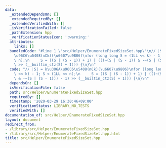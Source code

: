 ```yaml
---
data:
  _extendedDependsOn: []
  _extendedRequiredBy: []
  _extendedVerifiedWith: []
  _isVerificationFailed: false
  _pathExtension: hpp
  _verificationStatusIcon: ':warning:'
  attributes:
    links: []
  bundledCode: "#line 1 \"src/Helper/EnumerateFixedSizeSet.hpp\"\n// |S| = k\u306A\
    \u96C6\u5408(nCk)(\u6607\u9806)\nfor (long long S = (1LL << k) - 1; S < (1LL <<\
    \ n);\n     S = ((S | (S - 1)) + 1) | (((~(S | (S - 1)) & -~(S | (S - 1))) - 1)\
    \ >> (__builtin_ctz(S) + 1))) {\n}\n"
  code: "// |S| = k\u306A\u96C6\u5408(nCk)(\u6607\u9806)\nfor (long long S = (1LL\
    \ << k) - 1; S < (1LL << n);\n     S = ((S | (S - 1)) + 1) | (((~(S | (S - 1))\
    \ & -~(S | (S - 1))) - 1) >> (__builtin_ctz(S) + 1))) {\n}\n"
  dependsOn: []
  isVerificationFile: false
  path: src/Helper/EnumerateFixedSizeSet.hpp
  requiredBy: []
  timestamp: '2020-03-29 16:30:46+09:00'
  verificationStatus: LIBRARY_NO_TESTS
  verifiedWith: []
documentation_of: src/Helper/EnumerateFixedSizeSet.hpp
layout: document
redirect_from:
- /library/src/Helper/EnumerateFixedSizeSet.hpp
- /library/src/Helper/EnumerateFixedSizeSet.hpp.html
title: src/Helper/EnumerateFixedSizeSet.hpp
---
```

